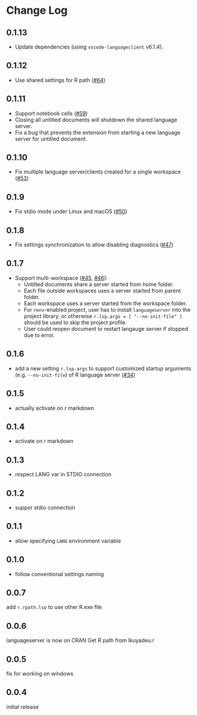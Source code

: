# Change Log

## 0.1.13

- Update dependencies (using `vscode-languageclient` v6.1.4).

## 0.1.12

- Use shared settings for R path ([#64](https://github.com/REditorSupport/vscode-r-lsp/pull/64))

## 0.1.11

- Support notebook cells ([#59](https://github.com/REditorSupport/vscode-r-lsp/pull/59))
- Closing all untitled documents will shutdown the shared language server.
- Fix a bug that prevents the extension from starting a new language server for untitled document.

## 0.1.10

- Fix multiple language server/clients created for a single workspace ([#53](https://github.com/REditorSupport/vscode-r-lsp/issues/53))

## 0.1.9

- Fix stdio mode under Linux and macOS ([#50](https://github.com/REditorSupport/vscode-r-lsp/pull/50))

## 0.1.8

- Fix settings synchronization to allow disabling diagnostics ([#47](https://github.com/REditorSupport/vscode-r-lsp/pull/47))

## 0.1.7

- Support multi-workspace ([#45](https://github.com/REditorSupport/vscode-r-lsp/pull/45), [#46](https://github.com/REditorSupport/vscode-r-lsp/pull/46)):
  - Untilted documents share a server started from home folder.
  - Each file outside workspaces uses a server started from parent folder.
  - Each workspace uses a server started from the workspace folder.
  - For `renv`-enabled project, user has to install `languageserver` into the project library,
    or otherwise `r.lsp.args = [ "--no-init-file" ]` should be used to skip the project profile.
  - User could reopen document to restart langauge server if stopped due to error.

## 0.1.6

- add a new setting `r.lsp.args` to support customized startup arguments (e.g. `--no-init-file`) of R language server ([#34](https://github.com/REditorSupport/vscode-r-lsp/issues/34))

## 0.1.5

- actually activate on r markdown

## 0.1.4

- activate on r markdown

## 0.1.3

- respect LANG var in STDIO connection

## 0.1.2

- suppor stdio connection

## 0.1.1

- allow specifying `LANG` environment variable

## 0.1.0

- follow conventional settings naming


## 0.0.7

add `r.rpath.lsp` to use other R.exe file

## 0.0.6

languageserver is now on CRAN
Get R path from Ikuyadeu.r

## 0.0.5

fix for working on windows

## 0.0.4

initial release
